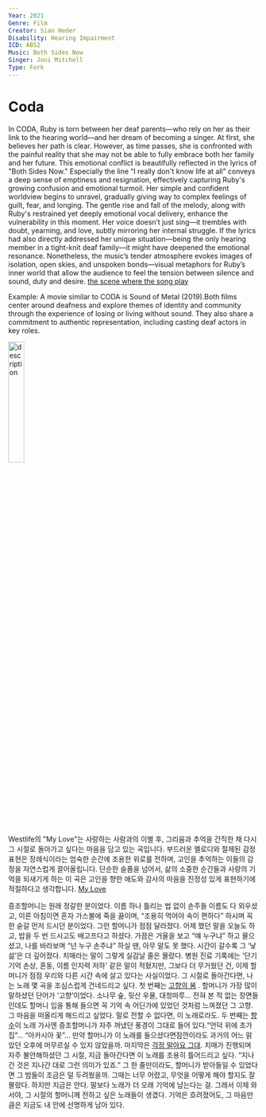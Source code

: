 ```yaml
---
Year: 2021
Genre: Film
Creator: Sian Heder
Disability: Hearing Impairment
ICD: AB52
Music: Both Sides Now
Singer: Joni Mitchell
Type: Fork
---
```


# Coda

In CODA, Ruby is torn between her deaf parents—who rely on her as their link to the hearing world—and her dream of becoming a singer. At first, she believes her path is clear. However, as time passes, she is confronted with the painful reality that she may not be able to fully embrace both her family and her future. This emotional conflict is beautifully reflected in the lyrics of "Both Sides Now." Especially the line “I really don't know life at all” conveys a deep sense of emptiness and resignation, effectively capturing Ruby's growing confusion and emotional turmoil. Her simple and confident worldview begins to unravel, gradually giving way to complex feelings of guilt, fear, and longing. The gentle rise and fall of the melody, along with Ruby's restrained yet deeply emotional vocal delivery, enhance the vulnerability in this moment. Her voice doesn’t just sing—it trembles with doubt, yearning, and love, subtly mirroring her internal struggle. If the lyrics had also directly addressed her unique situation—being the only hearing member in a tight-knit deaf family—it might have deepened the emotional resonance. Nonetheless, the music’s tender atmosphere evokes images of isolation, open skies, and unspoken bonds—visual metaphors for Ruby’s inner world that allow the audience to feel the tension between silence and sound, duty and desire. [the scene where the song play](https://www.youtube.com/watch?v=SgKvP0O0nyI)

Example: A movie similar to CODA is Sound of Metal (2019).Both films center around deafness and explore themes of identity and community through the experience of losing or living without sound. They also share a commitment to authentic representation, including casting deaf actors in key roles.

<img src="./yu__taehee_img.png" alt="description" style="width:25%;" />

Westlife의 "My Love"는 사랑하는 사람과의 이별 후, 그리움과 추억을 간직한 채 다시 그 시절로 돌아가고 싶다는 마음을 담고 있는 곡입니다. 부드러운 멜로디와 절제된 감정 표현은 장례식이라는 엄숙한 순간에 조용한 위로를 전하며, 고인을 추억하는 이들의 감정을 자연스럽게 끌어올립니다. 단순한 슬픔을 넘어서, 삶의 소중한 순간들과 사랑의 기억을 되새기게 하는 이 곡은 고인을 향한 애도와 감사의 마음을 진정성 있게 표현하기에 적절하다고 생각합니다. [My Love](https://www.youtube.com/watch?v=ulOb9gIGGd0&list=RDulOb9gIGGd0&start_radio=1)

증조할머니는 원래 정갈한 분이었다. 이름 하나 틀리는 법 없이 손주들 이름도 다 외우셨고, 이른 아침이면 혼자 가스불에 죽을 끓이며, “조용히 먹어야 속이 편하다” 하시며 꼭 한 숟갈 먼저 드시던 분이었다. 그런 할머니가 점점 달라졌다. 어제 했던 말을 오늘도 하고, 밥을 두 번 드시고도 배고프다고 하셨다. 가끔은 거울을 보고 “얘 누구냐” 하고 물으셨고, 나를 바라보며 “넌 누구 손주냐” 하실 땐, 아무 말도 못 했다. 시간이 갈수록 그 ‘낯섦’은 더 깊어졌다. 치매라는 말이 그렇게 실감날 줄은 몰랐다. 병원 진료 기록에는 '단기기억 손상, 혼동, 이름 인지력 저하' 같은 말이 적혔지만, 그보다 더 무거웠던 건, 이제 할머니가 점점 우리와 다른 시간 속에 살고 있다는 사실이었다. 그 시절로 돌아간다면, 나는 노래 몇 곡을 조심스럽게 건네드리고 싶다. 첫 번째는 [고향의 봄](https://www.youtube.com/watch?v=0wY2wn3__O0) . 할머니가 가장 많이 말하셨던 단어가 ‘고향’이었다. 소나무 숲, 뒷산 우물, 대청마루… 전혀 본 적 없는 장면들인데도 할머니 입을 통해 들으면 꼭 기억 속 어딘가에 있었던 것처럼 느껴졌던 그 고향. 그 마음을 떠올리게 해드리고 싶었다. 말로 전할 수 없다면, 이 노래로라도. 두 번째는 [향수](https://www.youtube.com/watch?v=aNii46SAWw4&list=RDaNii46SAWw4&start_radio=1)이 노래 가사엔 증조할머니가 자주 꺼냈던 풍경이 그대로 들어 있다.“언덕 위에 초가집”… “아카시아 꽃”… 만약 할머니가 이 노래를 들으셨다면잠깐이라도 과거의 어느 맑았던 오후에 머무르실 수 있지 않았을까. 마지막은 [걱정 말아요 그대](https://www.youtube.com/watch?v=zZOCgNXU9eY&list=RDzZOCgNXU9eY&start_radio=1). 치매가 진행되며 자주 불안해하셨던 그 시절, 지금 돌아간다면 이 노래를 조용히 틀어드리고 싶다. “지나간 것은 지나간 대로 그런 의미가 있죠.” 그 한 줄만이라도, 할머니가 받아들일 수 있었다면 그 밤들이 조금은 덜 두려웠을까. 그때는 너무 어렸고, 무엇을 어떻게 해야 할지도 잘 몰랐다. 하지만 지금은 안다. 말보다 노래가 더 오래 기억에 남는다는 걸. 그래서 이제 와서야, 그 시절의 할머니께 전하고 싶은 노래들이 생겼다. 기억은 흐려졌어도, 그 마음만큼은 지금도 내 안에 선명하게 남아 있다.

